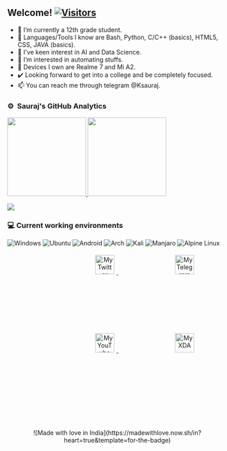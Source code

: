<h2>Welcome! <a href="https://github.com/noobyysauraj"> <img src="https://visitor-badge.laobi.icu/badge?page_id=noobyysauraj" alt="Visitors"></a></h2>

- 🌱 I’m currently a 12th grade student.
- 👀 Languages/Tools I know are Bash, Python, C/C++ (basics), HTML5, CSS, JAVA (basics).
- 💞️ I've keen interest in AI and Data Science.
- 👀 I’m interested in automating stuffs.
- 📱 Devices I own are Realme 7 and Mi A2.
- ✔️ Looking forward to get into a college and be completely focused.
- 📫 You can reach me through telegram @Ksauraj.

### ⚙️ &nbsp;Sauraj's GitHub Analytics
<p align="left">
<a href="https://github.com/noobyysauraj">
  <img height="180em" src="https://github-stats-alpha.vercel.app/api?username=noobyysauraj&cc=000&tc=fff&ic=fff&bc=000&count_private=true&include_all_commits=true" />
</a>
<a href="https://github.com/noobyysauraj">
  <img height="180em" src="https://github-readme-stats.vercel.app/api/top-langs/?username=noobyysauraj&theme=vision-friendly-dark&count_private=true&layout=compact&langs_count=8&hide_border=true" />
</a>
</p>
<p align = "left">
 <img src="https://activity-graph.herokuapp.com/graph?username=noobyysauraj&theme=react-dark">
</p>  

### 💻 Current working environments
![Windows](https://img.shields.io/badge/Windows-0078D6?style=for-the-badge&logo=windows&logoColor=white)
![Ubuntu](https://img.shields.io/badge/Ubuntu-E95420?style=for-the-badge&logo=ubuntu&logoColor=white)
![Android](https://img.shields.io/badge/Android-3DDC84?style=for-the-badge&logo=android&logoColor=white)
![Arch](https://img.shields.io/badge/Arch%20Linux-1793D1?logo=arch-linux&logoColor=fff&style=for-the-badge)
![Kali](https://img.shields.io/badge/Kali-268BEE?style=for-the-badge&logo=kalilinux&logoColor=white)
![Manjaro](https://img.shields.io/badge/Manjaro-35BF5C?style=for-the-badge&logo=Manjaro&logoColor=white)
![Alpine Linux](https://img.shields.io/badge/Alpine_Linux-%230D597F.svg?style=for-the-badge&logo=alpine-linux&logoColor=white)

<p align = "center">
<a href="https://twitter.com/k_sauraj">
  <img alt="My Twitter account" width="44px" style="margin: 5px 5px 130px 130px;" src="https://cdn.jsdelivr.net/npm/simple-icons@v3/icons/twitter.svg" />
</a>
<a href="https://t.me/ksauraj">
  <img alt="My Telegram account" width="44px" style="margin: 5px 5px 130px 130px;" src="https://cdn.jsdelivr.net/npm/simple-icons@v3/icons/telegram.svg" />
</a>
<a href="https://youtube.com/c/SaurajGaming">
  <img alt="My YouTube" width="44px" style="margin: 5px 5px 130px 130px;" src="https://cdn.jsdelivr.net/npm/simple-icons@v3/icons/youtube.svg" />
</a>  
  <a href="https://forum.xda-developers.com/m/ksauraj.11493659/">
  <img alt="My XDA" width="44px" style="margin: 5px 5px 130px 130px;" src="https://cdn.jsdelivr.net/npm/simple-icons@3.3.0/icons/xdadevelopers.svg" />
</a>
</p>
<br/>
<p align="center">
![Made with love in India](https://madewithlove.now.sh/in?heart=true&template=for-the-badge)
</p>
